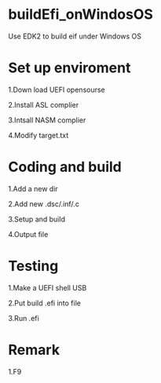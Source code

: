 # buildEfi_onWindosOS
Use EDK2 to build eif under Windows OS

# Set up enviroment
1.Down load UEFI opensourse

2.Install ASL complier

3.Intsall NASM complier

4.Modify target.txt

# Coding and build 
1.Add a new dir

2.Add new .dsc/.inf/.c

3.Setup and build

4.Output file

# Testing
1.Make a UEFI shell USB

2.Put build .efi into file

3.Run .efi

# Remark
1.F9

